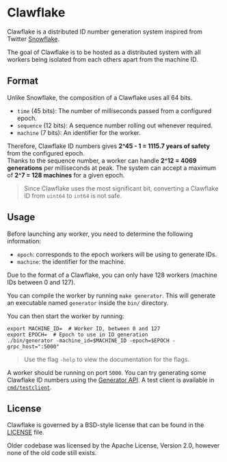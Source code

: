 # Clawflake

Clawflake is a distributed ID number generation system inspired from Twitter 
[Snowflake](https://github.com/twitter-archive/snowflake/tree/snowflake-2010).

The goal of Clawflake is to be hosted as a distributed system with all workers
being isolated from each others apart from the machine ID.

## Format

Unlike Snowflake, the composition of a Clawflake uses all 64 bits.

- `time` (45 bits): The number of milliseconds passed from a configured epoch.
- `sequence` (12 bits): A sequence number rolling out whenever required.
- `machine` (7 bits): An identifier for the worker.

Therefore, Clawflake ID numbers gives **2^45 - 1 = 1115.7 years of safety**
from the configured epoch.  
Thanks to the sequence number, a worker can handle **2^12 = 4069 generations**
per milliseconds at peak.
The system can accept a maximum of **2^7 = 128 machines** for a given epoch.

> Since Clawflake uses the most significant bit, converting a Clawflake ID from
> `uint64` to `int64` is not safe.

## Usage

Before launching any worker, you need to determine the following information:

- `epoch`: corresponds to the epoch workers will be using to generate IDs.
- `machine`: the identifier for the machine.

Due to the format of a Clawflake, you can only have 128 workers (machine IDs 
between 0 and 127).

You can compile the worker by running `make generator`.
This will generate an executable named `generator` inside the `bin/` directory.

You can then start the worker by running:

```shell
export MACHINE_ID=  # Worker ID, between 0 and 127
export EPOCH=  # Epoch to use in ID generation
./bin/generator -machine_id=$MACHINE_ID -epoch=$EPOCH -grpc_host=":5000"
```

> Use the flag `-help` to view the documentation for the flags.

A worker should be running on port `5000`. You can try generating some 
Clawflake ID numbers using the [Generator API](api/nc0/clawflake/generator/v3).
A test client is available in [`cmd/testclient`](cmd/testclient/main.go).

## License

Clawflake is governed by a BSD-style license that can be found in the 
[LICENSE](LICENSE) file.

Older codebase was licensed by the Apache License, Version 2.0, however none of
the old code still exists.
